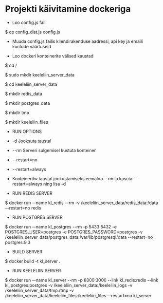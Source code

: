 # Projekti käivitamine dockeriga

* Loo config.js fail

$ cp config_dist.js config.js

* Muuda config.js failis kliendirakenduse aadressi, api key ja emaili kontode väärtuseid

* Loo dockeri konteinerite välised kaustad

$ cd /

$ sudo mkdir keeleliin_server_data

$ cd keeleliin_server_data

$ mkdir redis_data

$ mkdir postgres_data

$ mkdir tmp

$ mkdir keeleliin_files

*   RUN OPTIONS
*   -d                  Jooksuta taustal
*   --rm                Serveri sulgemisel kustuta konteiner
*   --restart=no
*   --restart=always
* Konteineritw taustal jookustamiseks eemalda --rm ja kasuta --restart=always ning lisa -d

* RUN REDIS SERVER

$ docker run --name kl_redis --rm -v /keeleliin_server_data/redis_data:/data --restart=no redis

* RUN POSTGRES SERVER

$ docker run --name kl_postgres --rm -p 5433:5432 -e POSTGRES_USER=postgres -e POSTGRES_PASSWORD=postgres -v /keeleliin_server_data/postgres_data:/var/lib/postgresql/data --restart=no postgres:9.3

* BUILD SERVER

$  docker build -t kl_server .

* RUN KEELELIIN SERVER

$ docker run --name kl_server --rm -p 8000:3000 --link kl_redis:redis --link kl_postgres:postgres -v /keeleliin_server_data:/keeleliin_logs -v /keeleliin_server_data/tmp:/tmp -v /keeleliin_server_data/keeleliin_files:/keeleliin_files --restart=no kl_server


